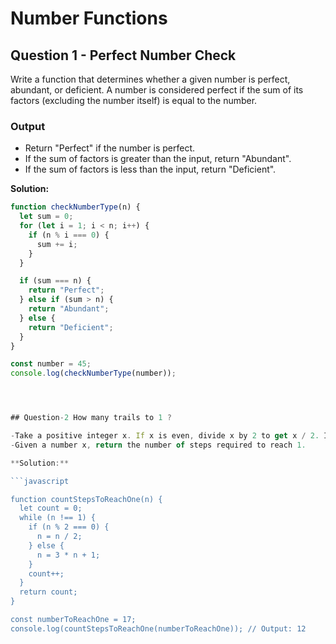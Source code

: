 # Number Functions

## Question 1 - Perfect Number Check

Write a function that determines whether a given number is perfect, abundant, or deficient. A number is considered perfect if the sum of its factors (excluding the number itself) is equal to the number.

### Output

- Return "Perfect" if the number is perfect.
- If the sum of factors is greater than the input, return "Abundant".
- If the sum of factors is less than the input, return "Deficient".

**Solution:**

```javascript
function checkNumberType(n) {
  let sum = 0;
  for (let i = 1; i < n; i++) {
    if (n % i === 0) {
      sum += i;
    }
  }

  if (sum === n) {
    return "Perfect";
  } else if (sum > n) {
    return "Abundant";
  } else {
    return "Deficient";
  }
}

const number = 45;
console.log(checkNumberType(number)); 




## Question-2 How many trails to 1 ?

-Take a positive integer x. If x is even, divide x by 2 to get x / 2. If x is odd, multiply x by 3 and add 1 to get 3x + 1. Repeat -the process indefinitely. No matter which number you start with, you will always reach 1 eventually during the process.
-Given a number x, return the number of steps required to reach 1.

**Solution:**

```javascript

function countStepsToReachOne(n) {
  let count = 0;
  while (n !== 1) {
    if (n % 2 === 0) {
      n = n / 2;
    } else {
      n = 3 * n + 1;
    }
    count++;
  }
  return count;
}

const numberToReachOne = 17;
console.log(countStepsToReachOne(numberToReachOne)); // Output: 12